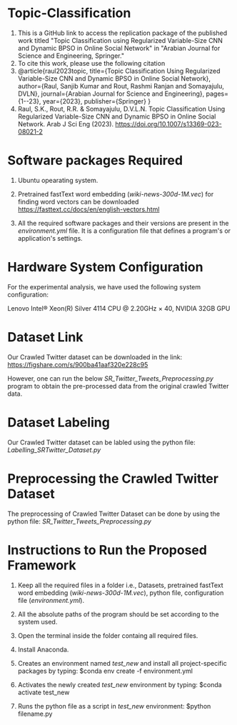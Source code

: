 # Topic-Classification
1. This is a GitHub link to access the replication package of the published work titled "Topic Classification using Regularized Variable-Size CNN and Dynamic BPSO in Online Social Network" in  "Arabian Journal for Science and Engineering, Springer."
2. To cite this work, please use the following citation
3. 
   @article{raul2023topic,
  title={Topic Classification Using Regularized Variable-Size CNN and Dynamic BPSO in Online Social Network},
  author={Raul, Sanjib Kumar and Rout, Rashmi Ranjan and Somayajulu, DVLN},
  journal={Arabian Journal for Science and Engineering},
  pages={1--23},
  year={2023},
  publisher={Springer}
}
4. Raul, S.K., Rout, R.R. & Somayajulu, D.V.L.N. Topic Classification Using Regularized Variable-Size CNN and Dynamic BPSO in Online Social Network. Arab J Sci Eng (2023). https://doi.org/10.1007/s13369-023-08021-2

# Software packages Required

1. Ubuntu opearating system.

2. Pretrained fastText word embedding (*wiki-news-300d-1M.vec*) for finding word vectors can be downloaded
  https://fasttext.cc/docs/en/english-vectors.html
  
3. All the required software packages and their versions are present in the *environment.yml* file. It is a configuration file that defines a program's or application's settings.

# Hardware System Configuration

For the experimental analysis, we have used the following system configuration:

Lenovo Intel® Xeon(R) Silver 4114 CPU @ 2.20GHz × 40, NVIDIA 32GB GPU

# Dataset Link

Our Crawled Twitter dataset can be downloaded in the link: https://figshare.com/s/900ba41aaf320e228c95

However, one can run the below *SR_Twitter_Tweets_Preprocessing.py* program to obtain the pre-processed data from the original crawled Twitter data.

# Dataset Labeling

Our Crawled Twitter dataset can be labled using the python file: *Labelling_SRTwitter_Dataset.py*

# Preprocessing the Crawled Twitter Dataset

The preprocessing of Crawled Twitter Dataset can be done by using the python file: *SR_Twitter_Tweets_Preprocessing.py*

# Instructions to Run the Proposed Framework

1. Keep all the required files in a folder i.e., Datasets, pretrained fastText word embedding (*wiki-news-300d-1M.vec*), python file, configuration        file (*environment.yml*).

2. All the absolute paths of the program should be set according to the system used.

3. Open the terminal inside the folder containg all required files.

4. Install Anaconda.

5. Creates an environment named *test_new* and install all project-specific packages by typing:
  $conda env create -f environment.yml
  
6. Activates the newly created *test_new* environment by typing:
  $conda activate test_new
  
7. Runs the python file as a script in *test_new* environment:
  $python filename.py
